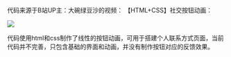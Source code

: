 代码来源于B站UP主：大碗绿豆沙的视频：
【HTML+CSS】社交按钮动画：

[![](https://i0.hdslb.com/bfs/archive/589ab17adfd61df4b3f7a776d2fefe7aa159b82c.jpg@760w_428h_1c.avif)](https://www.bilibili.com/video/BV1orXLYyEK7/)

代码使用html和css制作了线性的按钮动画，可用于搭建个人联系方式页面，当前代码并不完善，只包含基础的界面和动画，并没有制作按钮对应的反馈效果。
